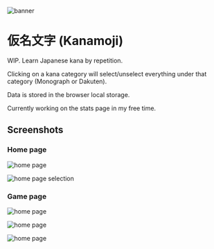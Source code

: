 ![banner](img/banner.png)
# 仮名文字 (Kanamoji)
WIP. Learn Japanese kana by repetition.

Clicking on a kana category will select/unselect everything under that category (Monograph or Dakuten).

Data is stored in the browser local storage.

Currently working on the stats page in my free time.

## Screenshots
### Home page
![home page](img/1.png)

![home page selection](img/2.png)

### Game page
![home page](img/3.png)

![home page](img/4.png)

![home page](img/5.png)
